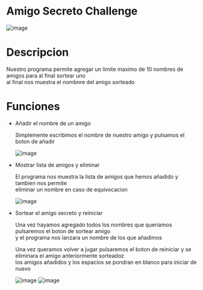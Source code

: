 <h1>Amigo Secreto Challenge</h1>

![image](https://github.com/user-attachments/assets/d49c34b7-207e-4345-8f87-d300d915f65f)

<h1>Descripcion</h1>
<p>Nuestro programa permite agregar un limite maximo de 10 nombres de amigos para al final sortear uno <br>
  al final nos muestra el nombnre del amigo sorteado
</p>

<h1>Funciones</h1>
<ul>
  <li>Añadir el nombre de un amigo</li>
  <p>Simplemente escribimos el nombre de nuestro amigo y pulsamos el boton de añadir</p>
  
  ![image](https://github.com/user-attachments/assets/ff6bedd5-bb50-400d-b976-32ea4b289528)


  <li>Mostrar lista de amigos y eliminar</li>
  <p>El programa nos muestra la lista de amigos que hemos añadido y tambien nos permite <br>
  eliminar un nombre en caso de equivocacion</p> 
  
  ![image](https://github.com/user-attachments/assets/5c96a361-9850-49e2-897a-eca4bd12e072)

  <li>Sortear el amigo secreto y reiniciar</li>
  <p>Una vez hayamos agregado todos los nombres que queriamos pulsaremos el boton de sortear amigo <br>
  y el programa nos lanzara un nombre de los que añadimos</p>

  <p>Una vez queramos volver a jugar pulsaremos el boton de reiniciar y se eliminara el amigo anteriormente sorteadoz<br>
  los amigos añadidos y los espacios se pondran en blanco para iniciar de nuevo</p>

  ![image](https://github.com/user-attachments/assets/b94ee565-fd64-4d18-96d3-be5802f20796)
  ![image](https://github.com/user-attachments/assets/20eaa830-f3db-453d-9da3-3562ad717f66)


</ul>
